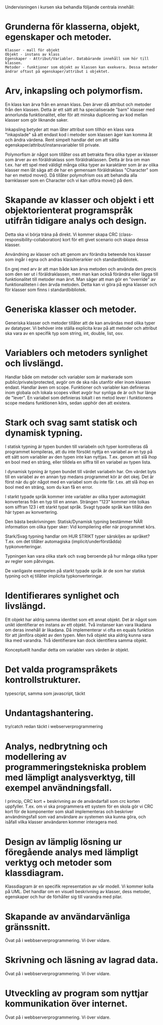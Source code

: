 Undervisningen i kursen ska behandla följande centrala innehåll:

# Grunderna för klasserna, objekt, egenskaper och metoder.

    Klasser - mall för objekt
    Objekt - instans av klass
    Egenskaper - Attribut/Variabler. Databärande innehåll som hör till klassen.
    Metoder - funktioner som objekt av klassen kan exekvera. Dessa metoder ändrar oftast på egenskaper/attribut i objektet.

# Arv, inkapsling och polymorfism.

En klass kan ärva från en annan klass. Den ärver då attribut och metoder från den klassen. Detta är ett sätt att ha specialiserade "barn" klasser med annorlunda funktionalitet, eller för att minska duplicering av kod mellan klasser som gör liknande saker.

Inkapsling betyder att man låter attribut som tillhör en klass vara "inkapslade" så att endast kod i metoder som klassen äger kan komma åt och ändra värdena. Rent simpelt handlar det om att sätta egenskaper/attribut/instansvariabler till private.

Polymorfism är något som tillåter oss att betrakta flera olika typer av klasser som ärver av en föräldraklass som föräldraklassen. Detta är bra om man t.ex. har ett spel med väldigt många olika typer av karaktärer som är av olika klasser men låt säga att de har en gemensam föräldraklass "Character" som har en metod move(). Då tillåter polymofrism oss att behandla alla barnklasser som en Character och vi kan utföra move() på dem.

# Skapande av klasser och objekt i ett objektorienterat programspråk utifrån tidigare analys och design.

Detta ska vi börja träna på direkt. Vi kommer skapa CRC (class-responsibility-collaboration) kort för ett givet scenario och skapa dessa klasser.

Användning av klasser och att genom arv förändra beteende hos klasser som ingår i egna och andras klasshierarkier och standardbibliotek.

En grej med arv är att man både kan ärva metoden och använda den precis som den ser ut i föräldraklassen, men man kan också förändra eller lägga till funktionalitet till metoder man ärvt. Man säger att man gör en "override" av funktionaliteten i den ärvda metoden. Detta kan vi göra på egna klasser och för klasser som finns i standardbibliotek.

# Generiska klasser och metoder.

Generiska klasser och metoder tillåter att de kan användas med olika typer av datatyper. Vi behöver inte ställa explicita krav på att metoder och attribut ska vara av en specifik typ som string, int, double, list, osv.

# Variablers och metoders synlighet och livslängd.

Handlar både om metoder och variabler som är markerade som public/private/protected, avgör om de ska nås utanför eller inom klassen endast.
Handlar även om scope. Funktioner och variabler kan definieras inom globala och lokala scopes vilket avgör hur synliga de är och hur länge de "lever". En variabel som definieras lokalt i en metod lever i funktionens scope medans funktionen körs, sedan upphör den att existera.

# Stark och svag samt statisk och dynamisk typning.

I statisk typning är typen bunden till variabeln och typer kontrolleras då programmet kompileras, att du inte försökt nyttja en variabel av en typ på ett sätt som variabler av den typen inte kan nyttjas. T.ex. genom att slå ihop en bool med en sträng, eller tilldela en siffra till en variabel av typen lista.

I dynamisk typning är typen bundet till värdet variabeln har. Om värdet byts till en variabel av en annan typ medans programmet kör är det okej. Det är först när du gör något med en variabel som du inte får. t.ex. att slå ihop en bool med en sträng, som du kan få en error.

I starkt typade språk kommer inte variabler av olika typer automagiskt konverteras från en typ till en annan. Strängen "123" kommer inte tolkas som siffran 123 i ett starkt typat språk. Svagt typade språk kan tillåta den här typen av konvertering.

Den bästa beskrivningen:
Statisk/Dynamisk typning bestämmer NÄR information om olika typer sker: Vid kompilering eller när programmet körs.

Stark/Svag typning handlar om HUR STRIKT typer särskiljes av språket? T.ex. om det tillåter automagiska (implicit/underförstådda) typkonverteringar.

Typningen kan vara olika stark och svag beroende på hur många olika typer av regler som påtvingas.

De vanligaste exempelen på starkt typade språk är de som har statisk typning och ej tillåter implicita typkonverteringar.

# Identifierares synlighet och livslängd.

Ett objekt har aldrig samma identitet som ett annat objekt. Det är något som unikt identifierar en instans av ett objekt. Två instanser kan vara likadana om deras innehåll är likadana. Då implementerar vi ofta en equals funktion för att jämföra objekt av den typen. Men två objekt ska aldrig kunna vara lika med varandra. Två identifierare kan dock identifiera samma objekt.

Konceptuellt handlar detta om variabler vars värden är objekt.

# Det valda programspråkets kontrollstrukturer.

typescript, samma som javascript, täckt

# Undantagshantering.

try/catch redan täckt i webserverprogrammering

# Analys, nedbrytning och modellering av programmeringstekniska problem med lämpligt analysverktyg, till exempel användningsfall.

I princip, CRC kort + beskrivning av de användarfall som crc korten uppfyller. T.ex. om vi ska programmera ett system för en skola gör vi CRC kort för de komponenter som skall implementeras och beskriver användningsfall som vad användare av systemen ska kunna göra, och isåfall vilka klasser användaren kommer interagera med.

# Design av lämplig lösning ur föregående analys med lämpligt verktyg och metoder som klassdiagram.

Klassdiagram är en specifik representation av vår modell. Vi kommer kolla på UML. Det handlar om en visuell beskrivning av klasser, dess metoder, egenskaper och hur de förhåller sig till varandra med pilar.

# Skapande av användarvänliga gränssnitt.

Övat på i webbserverprogrammering. Vi över vidare.

# Skrivning och läsning av lagrad data.

Övat på i webbserverprogrammering. Vi över vidare.

# Utveckling av program som nyttjar kommunikation över internet.

Övat på i webbserverprogrammering. Vi över vidare.
